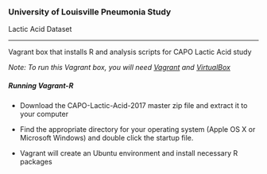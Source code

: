 
### University of Louisville Pneumonia Study
Lactic Acid Dataset

---

Vagrant box that installs R and analysis scripts for CAPO Lactic Acid study

*Note: To run this Vagrant box, you will need [Vagrant](https://www.vagrantup.com/downloads.html) and [VirtualBox](https://www.virtualbox.org/wiki/Downloads)*

##### Running Vagrant-R

- Download the CAPO-Lactic-Acid-2017 master zip file and extract it to your computer

- Find the appropriate directory for your operating system (Apple OS X or Microsoft Windows) and double click the startup file.

- Vagrant will create an Ubuntu environment and install necessary R packages
